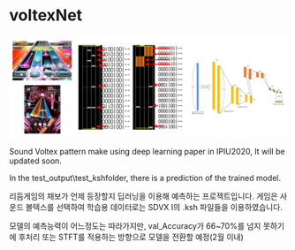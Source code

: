 # voltexNet

<img src="./Asset/4.png">

Sound Voltex pattern make using deep learning
paper in IPIU2020, It will be updated soon.

In the test_output\test_kshfolder, there is a prediction of the trained model.

리듬게임의 채보가 언제 등장할지 딥러닝을 이용해 예측하는 프로젝트입니다.
게임은 사운드 볼텍스를 선택하여 학습용 데이터로는 SDVX I의 .ksh 파일들을 이용하였습니다.

모델의 예측능력이 어느정도는 따라가지만, val_Accuracy가 66~70%를 넘지 못하기에
후처리 또는 STFT를 적용하는 방향으로 모델을 전환할 예정(2월 이내)

